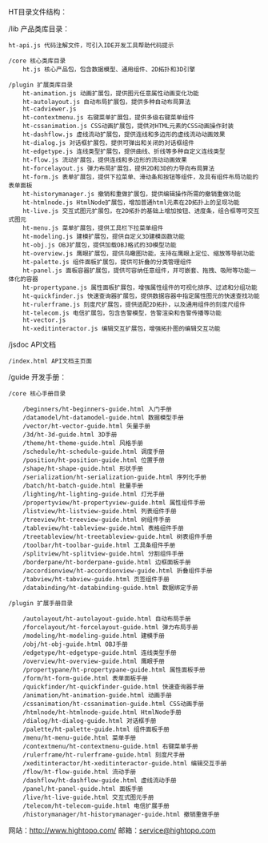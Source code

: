HT目录文件结构：

/lib 产品类库目录：

    ht-api.js 代码注解文件，可引入IDE开发工具帮助代码提示        

    /core 核心类库目录
        ht.js 核心产品包，包含数据模型、通用组件、2D拓扑和3D引擎

    /plugin 扩展类库目录
        ht-animation.js 动画扩展包，提供图元任意属性动画变化功能
        ht-autolayout.js 自动布局扩展包，提供多种自动布局算法
        ht-cadviewer.js
        ht-contextmenu.js 右键菜单扩展包，提供多级右键菜单组件 
        ht-cssanimation.js CSS动画扩展包，提供对HTML元素的CSS动画操作封装
        ht-dashflow.js 虚线流动扩展包，提供连线和多边形的虚线流动动画效果 
        ht-dialog.js 对话框扩展包，提供可弹出和关闭的对话框组件 
        ht-edgetype.js 连线类型扩展包，提供曲线、折线等多种自定义连线类型
        ht-flow.js 流动扩展包，提供连线和多边形的流动动画效果 
        ht-forcelayout.js 弹力布局扩展包，提供2D和3D的力导向布局算法
        ht-form.js 表单扩展包，提供下拉菜单、滑动条和按钮等组件，及具有组件布局功能的表单面板
        ht-historymanager.js 撤销和重做扩展包，提供编辑操作所需的撤销重做功能
        ht-htmlnode.js HtmlNode扩展包，增加普通html元素在2D拓扑上的呈现功能
        ht-live.js 交互式图元扩展包，在2D拓扑的基础上增加按钮、进度条，组合框等可交互式图元
        ht-menu.js 菜单扩展包，提供工具栏下拉菜单组件       
        ht-modeling.js 建模扩展包，提供自定义3D建模函数功能
        ht-obj.js OBJ扩展包，提供加载OBJ格式的3D模型功能
        ht-overview.js 鹰眼扩展包，提供鸟瞰图功能，支持在鹰眼上定位、缩放等导航功能
        ht-palette.js 组件面板扩展包，提供可折叠的分类管理组件 
        ht-panel.js 面板容器扩展包，提供可容纳任意组件，并可嵌套、拖拽、吸附等功能一体化的容器  
        ht-propertypane.js 属性面板扩展包，增强属性组件的可视化排序、过滤和分组功能
        ht-quickfinder.js 快速查询器扩展包，提供数据容器中指定属性图元的快速查找功能
        ht-rulerframe.js 刻度尺扩展包，提供适配2D拓扑，以及通用组件的刻度尺组件  
        ht-telecom.js 电信扩展包，包含告警模型，告警渲染和告警传播等功能
        ht-vector.js 
        ht-xeditinteractor.js 编辑交互扩展包，增强拓扑图的编辑交互功能

        
/jsdoc API文档

    /index.html API文档主页面

/guide 开发手册：

    /core 核心手册目录

        /beginners/ht-beginners-guide.html 入门手册   
        /datamodel/ht-datamodel-guide.html 数据模型手册     
        /vector/ht-vector-guide.html 矢量手册
        /3d/ht-3d-guide.html 3D手册           
        /theme/ht-theme-guide.html 风格手册
        /schedule/ht-schedule-guide.html 调度手册
        /position/ht-position-guide.html 位置手册
        /shape/ht-shape-guide.html 形状手册
        /serialization/ht-serialization-guide.html 序列化手册 
        /batch/ht-batch-guide.html 批量手册  
        /lighting/ht-lighting-guide.html 灯光手册  
        /propertyview/ht-propertyview-guide.html 属性组件手册
        /listview/ht-listview-guide.html 列表组件手册
        /treeview/ht-treeview-guide.html 树组件手册
        /tableview/ht-tableview-guide.html 表格组件手册
        /treetableview/ht-treetableview-guide.html 树表组件手册
        /toolbar/ht-toolbar-guide.html 工具条组件手册
        /splitview/ht-splitview-guide.html 分割组件手册                
        /borderpane/ht-borderpane-guide.html 边框面板手册        
        /accordionview/ht-accordionview-guide.html 折叠组件手册
        /tabview/ht-tabview-guide.html 页签组件手册
        /databinding/ht-databinding-guide.html 数据绑定手册

    /plugin 扩展手册目录 

        /autolayout/ht-autolayout-guide.html 自动布局手册
        /forcelayout/ht-forcelayout-guide.html 弹力布局手册
        /modeling/ht-modeling-guide.html 建模手册
        /obj/ht-obj-guide.html OBJ手册
        /edgetype/ht-edgetype-guide.html 连线类型手册
        /overview/ht-overview-guide.html 鹰眼手册    
        /propertypane/ht-propertypane-guide.html 属性面板手册
        /form/ht-form-guide.html 表单面板手册
        /quickfinder/ht-quickfinder-guide.html 快速查询器手册
        /animation/ht-animation-guide.html 动画手册
        /cssanimation/ht-cssanimation-guide.html CSS动画手册
        /htmlnode/ht-htmlnode-guide.html HtmlNode手册  
        /dialog/ht-dialog-guide.html 对话框手册
        /palette/ht-palette-guide.html 组件面板手册   
        /menu/ht-menu-guide.html 菜单手册        
        /contextmenu/ht-contextmenu-guide.html 右键菜单手册        
        /rulerframe/ht-rulerframe-guide.html 刻度尺手册
        /xeditinteractor/ht-xeditinteractor-guide.html 编辑交互手册 
        /flow/ht-flow-guide.html 流动手册 
        /dashflow/ht-dashflow-guide.html 虚线流动手册 
        /panel/ht-panel-guide.html 面板手册             
        /live/ht-live-guide.html 交互式图元手册
        /telecom/ht-telecom-guide.html 电信扩展手册
        /historymanager/ht-historymanager-guide.html 撤销重做手册
         
网站：http://www.hightopo.com/
邮箱：service@hightopo.com


